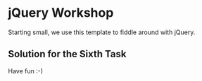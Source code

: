 # jQuery Workshop
Starting small, we use this template to fiddle around with jQuery.

## Solution for the Sixth Task

Have fun :-)